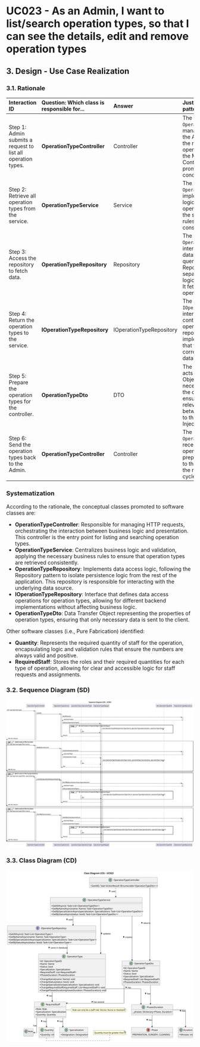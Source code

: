 # UC023 - As an Admin, I want to list/search operation types, so that I can see the details, edit and remove operation types

## 3. Design - Use Case Realization

### 3.1. Rationale

| Interaction ID                                       | Question: Which class is responsible for...         | Answer                              | Justification (with patterns)                                                                                                        |
|:-----------------------------------------------------|:----------------------------------------------------|:------------------------------------|:-------------------------------------------------------------------------------------------------------------------------------------|
| Step 1: Admin submits a request to list all operation types. | **OperationTypeController**                          | Controller                          | The `OperationTypeController` manages the input from the Admin and initiates the request to list all operation types, following the MVC (Model-View-Controller) pattern that promotes separation of concerns.                                     |
| Step 2: Retrieve all operation types from the service. | **OperationTypeService**                             | Service                             | The `OperationTypeService` implements the business logic that retrieves all operation types, ensuring the system adheres to its rules and maintains consistency.                                     |
| Step 3: Access the repository to fetch data.       | **OperationTypeRepository**                          | Repository                          | The `OperationTypeRepository` interacts with the database through queries, using the Repository pattern to separate data access logic from business logic. It fetches the list of operation types.                      |
| Step 4: Return the operation types to the service.  | **IOperationTypeRepository**                        | IOperationTypeRepository            | The `IOperationTypeRepository` interface defines a contract for retrieving operation types. The repository implementation ensures that the data is fetched correctly from the database.                             |
| Step 5: Prepare the operation types for the controller. | **OperationTypeDto**                                   | DTO                                 | The `OperationTypeDto` acts as a Data Transfer Object, encapsulating all necessary parameters for the operation types, ensuring that only relevant data is passed between layers, adhering to the Dependency Injection principle.     |
| Step 6: Send the operation types back to the Admin. | **OperationTypeController**                          | Controller                          | The `OperationTypeController` receives the list of operation types and prepares to return them to the Admin, completing the request-response cycle properly.                             |

### Systematization

According to the rationale, the conceptual classes promoted to software classes are:

* **OperationTypeController**: Responsible for managing HTTP requests, orchestrating the interaction between business logic and presentation. This controller is the entry point for listing and searching operation types.
* **OperationTypeService**: Centralizes business logic and validation, applying the necessary business rules to ensure that operation types are retrieved consistently.
* **OperationTypeRepository**: Implements data access logic, following the Repository pattern to isolate persistence logic from the rest of the application. This repository is responsible for interacting with the underlying data source.
* **IOperationTypeRepository**: Interface that defines data access operations for operation types, allowing for different backend implementations without affecting business logic.
* **OperationTypeDto**: Data Transfer Object representing the properties of operation types, ensuring that only necessary data is sent to the client.

Other software classes (i.e., Pure Fabrication) identified:

* **Quantity**: Represents the required quantity of staff for the operation, encapsulating logic and validation rules that ensure the numbers are always valid and positive.
* **RequiredStaff**: Stores the roles and their required quantities for each type of operation, allowing for clear and accessible logic for staff requests and assignments.

### 3.2. Sequence Diagram (SD)

![uc023-sequence-diagram.svg](svg/uc023-sequence-diagram.svg)

### 3.3. Class Diagram (CD)

![uc023-class-diagram.svg](svg/uc023-class-diagram.svg)
